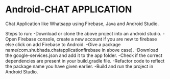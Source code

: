 # Android-CHAT APPLICATION
Chat Application like Whatsapp using Firebase, Java and Android Studio.

Steps to run:
-Download or clone the above project into an android studio.
-Open Firebase console, create a new account if you are new to firebase else click on add Firebase to Android.
-Give a package name(com.shubhada.chatapplicationfirebase in above case).
-Download the google-services.json and add it to the app folder.
-Check if the correct dependencies are present in your build.gradle file.
-Refactor code to reflect the package name you have given earlier.
-Build and run the project in Android Studio.
